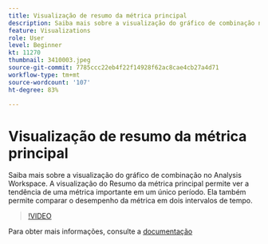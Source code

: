 ```yaml
---
title: Visualização de resumo da métrica principal
description: Saiba mais sobre a visualização do gráfico de combinação no Analysis Workspace. A visualização do Resumo da métrica principal permite ver a tendência de uma métrica importante em um único período. Ela também permite comparar o desempenho da métrica em dois intervalos de tempo. (Deve ter entre 60 e 160 caracteres, mas tem 244 caracteres)
feature: Visualizations
role: User
level: Beginner
kt: 11270
thumbnail: 3410003.jpeg
source-git-commit: 7785ccc22eb4f22f14928f62ac8cae4cb27a4d71
workflow-type: tm+mt
source-wordcount: '107'
ht-degree: 83%

---
```



# Visualização de resumo da métrica principal

Saiba mais sobre a visualização do gráfico de combinação no Analysis Workspace. A visualização do Resumo da métrica principal permite ver a tendência de uma métrica importante em um único período. Ela também permite comparar o desempenho da métrica em dois intervalos de tempo.

>[!VIDEO](https://video.tv.adobe.com/v/3410003/?quality=12&learn=on)

Para obter mais informações, consulte a [documentação](https://experienceleague.adobe.com/docs/analytics/analyze/analysis-workspace/visualizations/key-metric.html?lang=en)
